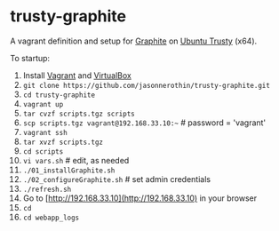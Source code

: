 trusty-graphite
===============

A vagrant definition and setup for [Graphite](https://graphite.readthedocs.org/en/latest/index.html) on [Ubuntu Trusty](http://releases.ubuntu.com/14.04/) (x64).

To startup:

1. Install [Vagrant](https://www.vagrantup.com/downloads.html) and [VirtualBox](https://www.virtualbox.org)
1. `git clone https://github.com/jasonnerothin/trusty-graphite.git`
1. `cd trusty-graphite`
1. `vagrant up` 
1. `tar cvzf scripts.tgz scripts`
1. `scp scripts.tgz vagrant@192.168.33.10:~` # password = 'vagrant'
1. `vagrant ssh`
1. `tar xvzf scripts.tgz`
1. `cd scripts`
1. `vi vars.sh` # edit, as needed
1. `./01_installGraphite.sh`
1. `./02_configureGraphite.sh` # set admin credentials
1. `./refresh.sh`
1. Go to [http://192.168.33.10](http://192.168.33.10) in your browser
1. `cd`
1. `cd webapp_logs`

